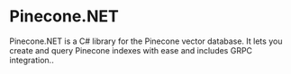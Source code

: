# Pinecone.NET
Pinecone.NET is a C# library for the Pinecone vector database. It lets you create and query Pinecone indexes with ease and includes GRPC integration..
